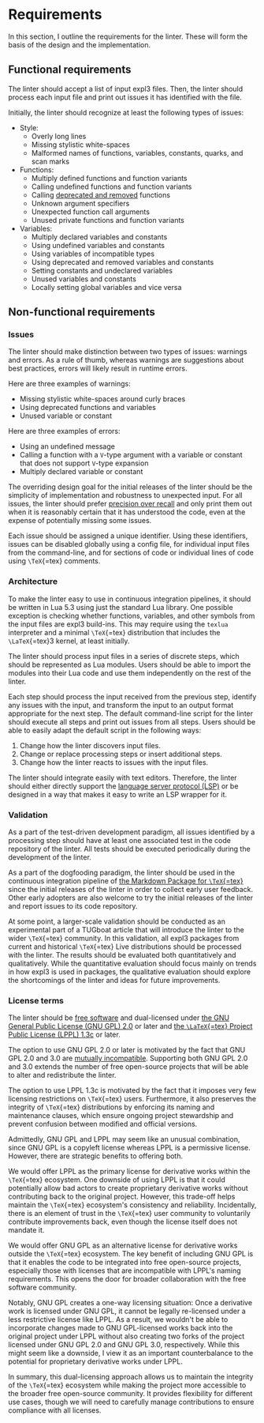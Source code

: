 # Requirements

In this section, I outline the requirements for the linter. These will form the basis of the design and the implementation.

## Functional requirements

The linter should accept a list of input expl3 files. Then, the linter should process each input file and print out issues it has identified with the file.

Initially, the linter should recognize at least the following types of issues:

- Style:
  - Overly long lines
  - Missing stylistic white-spaces
  - Malformed names of functions, variables, constants, quarks, and scan marks
- Functions:
  - Multiply defined functions and function variants
  - Calling undefined functions and function variants
  - Calling [deprecated and removed][2] functions
  - Unknown argument specifiers
  - Unexpected function call arguments
  - Unused private functions and function variants
- Variables:
  - Multiply declared variables and constants
  - Using undefined variables and constants
  - Using variables of incompatible types
  - Using deprecated and removed variables and constants
  - Setting constants and undeclared variables
  - Unused variables and constants
  - Locally setting global variables and vice versa

## Non-functional requirements

### Issues

The linter should make distinction between two types of issues: warnings and errors. As a rule of thumb, whereas warnings are suggestions about best practices, errors will likely result in runtime errors.

Here are three examples of warnings:

- Missing stylistic white-spaces around curly braces
- Using deprecated functions and variables
- Unused variable or constant

Here are three examples of errors:

- Using an undefined message
- Calling a function with a `V`-type argument with a variable or constant that does not support `V`-type expansion
- Multiply declared variable or constant

The overriding design goal for the initial releases of the linter should be the simplicity of implementation and robustness to unexpected input. For all issues, the linter should prefer [precision over recall][1] and only print them out when it is reasonably certain that it has understood the code, even at the expense of potentially missing some issues.

Each issue should be assigned a unique identifier. Using these identifiers, issues can be disabled globally using a config file, for individual input files from the command-line, and for sections of code or individual lines of code using `\TeX`{=tex} comments.

### Architecture

To make the linter easy to use in continuous integration pipelines, it should be written in Lua 5.3 using just the standard Lua library. One possible exception is checking whether functions, variables, and other symbols from the input files are expl3 build-ins. This may require using the `texlua` interpreter and a minimal `\TeX`{=tex} distribution that includes the `\LaTeX`{=tex}3 kernel, at least initially.

The linter should process input files in a series of discrete steps, which should be represented as Lua modules. Users should be able to import the modules into their Lua code and use them independently on the rest of the linter.

Each step should process the input received from the previous step, identify any issues with the input, and transform the input to an output format appropriate for the next step. The default command-line script for the linter should execute all steps and print out issues from all steps. Users should be able to easily adapt the default script in the following ways:

1. Change how the linter discovers input files.
2. Change or replace processing steps or insert additional steps.
3. Change how the linter reacts to issues with the input files.

The linter should integrate easily with text editors. Therefore, the linter should either directly support the [language server protocol (LSP)][6] or be designed in a way that makes it easy to write an LSP wrapper for it.

### Validation

As a part of the test-driven development paradigm, all issues identified by a processing step should have at least one associated test in the code repository of the linter. All tests should be executed periodically during the development of the linter.

As a part of the dogfooding paradigm, the linter should be used in the continuous integration pipeline of [the Markdown Package for `\TeX`{=tex}][3] since the initial releases of the linter in order to collect early user feedback. Other early adopters are also welcome to try the initial releases of the linter and report issues to its code repository.

At some point, a larger-scale validation should be conducted as an experimental part of a TUGboat article that will introduce the linter to the wider `\TeX`{=tex} community. In this validation, all expl3 packages from current and historical `\TeX`{=tex} Live distributions should be processed with the linter. The results should be evaluated both quantitatively and qualitatively. While the quantitative evaluation should focus mainly on trends in how expl3 is used in packages, the qualitative evaluation should explore the shortcomings of the linter and ideas for future improvements.

### License terms

The linter should be [free software][8] and dual-licensed under [the GNU General Public License (GNU GPL) 2.0][12] or later and [the `\LaTeX`{=tex} Project Public License (LPPL) 1.3c][13] or later.

The option to use GNU GPL 2.0 or later is motivated by the fact that GNU GPL 2.0 and 3.0 are [mutually incompatible][14]. Supporting both GNU GPL 2.0 and 3.0 extends the number of free open-source projects that will be able to alter and redistribute the linter.

The option to use LPPL 1.3c is motivated by the fact that it imposes very few licensing restrictions on `\TeX`{=tex} users. Furthermore, it also preserves the integrity of `\TeX`{=tex} distributions by enforcing its naming and maintenance clauses, which ensure ongoing project stewardship and prevent confusion between modified and official versions.

Admittedly, GNU GPL and LPPL may seem like an unusual combination, since GNU GPL is a copyleft license whereas LPPL is a permissive license. However, there are strategic benefits to offering both.

We would offer LPPL as the primary license for derivative works within the `\TeX`{=tex} ecosystem. One downside of using LPPL is that it could potentially allow bad actors to create proprietary derivative works without contributing back to the original project. However, this trade-off helps maintain the `\TeX`{=tex} ecosystem's consistency and reliability. Incidentally, there is an element of trust in the `\TeX`{=tex} user community to voluntarily contribute improvements back, even though the license itself does not mandate it.

We would offer GNU GPL as an alternative license for derivative works outside the `\TeX`{=tex} ecosystem. The key benefit of including GNU GPL is that it enables the code to be integrated into free open-source projects, especially those with licenses that are incompatible with LPPL's naming requirements. This opens the door for broader collaboration with the free software community.

Notably, GNU GPL creates a one-way licensing situation: Once a derivative work is licensed under GNU GPL, it cannot be legally re-licensed under a less restrictive license like LPPL. As a result, we wouldn't be able to incorporate changes made to GNU GPL-licensed works back into the original project under LPPL without also creating two forks of the project licensed under GNU GPL 2.0 and GNU GPL 3.0, respectively. While this might seem like a downside, I view it as an important counterbalance to the potential for proprietary derivative works under LPPL.

In summary, this dual-licensing approach allows us to maintain the integrity of the `\TeX`{=tex} ecosystem while making the project more accessible to the broader free open-source community. It provides flexibility for different use cases, though we will need to carefully manage contributions to ensure compliance with all licenses.

 [1]: https://developers.google.com/machine-learning/crash-course/classification/precision-and-recall
 [2]: https://github.com/latex3/latex3/blob/main/l3kernel/doc/l3obsolete.txt
 [3]: https://github.com/witiko/markdown
 [4]: /Expl3-Linter-1
 [5]: /Expl3-Linter-2.5
 [6]: https://microsoft.github.io/language-server-protocol/
 [7]: https://www.gnu.org/licenses/lgpl-3.0.en.html
 [8]: https://www.gnu.org/philosophy/free-sw.html
 [9]: https://www.gnu.org/licenses/gpl-3.0.html
 [10]: https://www.gnu.org/licenses/license-list.html#GPLCompatibleLicenses
 [11]: /Expl3-Linter-3
 [12]: https://www.gnu.org/licenses/old-licenses/gpl-2.0.html
 [13]: https://www.latex-project.org/lppl/lppl-1-3c/
 [14]: https://www.gnu.org/licenses/rms-why-gplv3.en.html